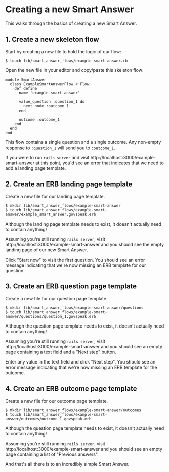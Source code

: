 # Creating a new Smart Answer

This walks through the basics of creating a new Smart Answer.

## 1. Create a new skeleton flow

Start by creating a new file to hold the logic of our flow:

    $ touch lib/smart_answer_flows/example-smart-answer.rb

Open the new file in your editor and copy/paste this skeleton flow:

    module SmartAnswer
      class ExampleSmartAnswerFlow < Flow
        def define
          name 'example-smart-answer'

          value_question :question_1 do
            next_node :outcome_1
          end

          outcome :outcome_1
        end
      end
    end

This flow contains a single question and a single outcome. Any non-empty response to `:question_1` will send you to `:outcome_1`.

If you were to run `rails server` and visit http://localhost:3000/example-smart-answer at this point, you'd see an error that indicates that we need to add a landing page template.

## 2. Create an ERB landing page template

Create a new file for our landing page template.

    $ mkdir lib/smart_answer_flows/example-smart-answer
    $ touch lib/smart_answer_flows/example-smart-answer/example_smart_answer.govspeak.erb

Although the landing page template needs to exist, it doesn't actually need to contain anything!

Assuming you're still running `rails server`, visit http://localhost:3000/example-smart-answer and you should see the empty landing page of our new Smart Answer.

Click "Start now" to visit the first question. You should see an error message indicating that we're now missing an ERB template for our question.

## 3. Create an ERB question page template

Create a new file for our question page template.

    $ mkdir lib/smart_answer_flows/example-smart-answer/questions
    $ touch lib/smart_answer_flows/example-smart-answer/questions/question_1.govspeak.erb

Although the question page template needs to exist, it doesn't actually need to contain anything!

Assuming you're still running `rails server`, visit http://localhost:3000/example-smart-answer and you should see an empty page containing a text field and a "Next step" button.

Enter any value in the text field and click "Next step". You should see an error message indicating that we're now missing an ERB template for the outcome.

## 4. Create an ERB outcome page template

Create a new file for our outcome page template.

    $ mkdir lib/smart_answer_flows/example-smart-answer/outcomes
    $ touch lib/smart_answer_flows/example-smart-answer/outcomes/outcome_1.govspeak.erb

Although the question page template needs to exist, it doesn't actually need to contain anything!

Assuming you're still running `rails server`, visit http://localhost:3000/example-smart-answer and you should see an empty page containing a list of "Previous answers".

And that's all there is to an incredibly simple Smart Answer.
